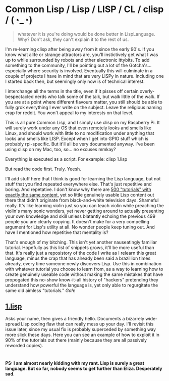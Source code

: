 # Common Lisp / Lisp / LISP / CL / clisp / (◔_◔) 

> whatever it is you're doing would be done better in LispLanguage. Why? Don't ask, they can't explain it to the rest of us. 

I'm re-learning clisp after being away from it since the early 90's. If you know what alife or strange attractors are, you'll instictively get what I was up to while surrounded by robots and other electronic ittybits. To add something to the community, I'll be pointing out a lot of the Gotcha's... especially where security is involved. Eventually this will culminate in a couple of projects I have in mind that are very LISPy in nature. Including one I started back then, but seemingly only now is of technical interest.

I interchange all the terms in the title, even if it pisses off certain overly-bespectacled nerds who talk some of the talk, but walk little of the walk. If you are at a point where different flavours matter, you still should be able to fully grok everything I ever write on the subject. Leave the religious naming crap for reddit. You won't appeal to my interests on that level.

This is all pure Common Lisp, and I simply use clisp on my Raspberry Pi. It will surely work under any OS that even remotely looks and smells like Linux, and should work with little to no modification under anything that looks and smells like LISP. Except when I get into GPIO stuff which is probably rpi-specific. But it'll all be very documented anyway. I've been using clisp on my Mac, too, so... no excuses mmkay?

Everything is executed as a script. For example:  clisp 1.lisp

But read the code first. Truly. Yeesh.

I'll add stuff here that I think is good for learning the Lisp language, but not stuff that you find repeated everywhere else. That's just repetitive and boring. And repetative. I don't know why there are [500 "tutorials" with exactly the same content](http://wiki.c2.com/?SmugLispWeenie), yet so little genuinely usable Lisp content out there that didn't originate from black-and-white television days. Shameful really. It's like learning violin just so you can teach violin while preaching the violin's many sonic wonders, yet never getting around to actually presenting your own knowledge and skill unless blatantly echoing the previous 499 people you are clearly copying. It doesn't make for a very compelling argument for Lisp's utility at all. No wonder people keep tuning out. And have I mentioned how repetitive that mentality is?

That's enough of my bitching. This isn't yet another nauseatingly familiar tutorial. Hopefully as this list of snippets grows, it'll be more useful than that. It's really just a reposistory of the code I write as I relearn this great language, minus the crap that has already been said a brazillion times already, every time someone newly discovers Lisp. Use this in combination with whatever tutorial you choose to learn from, as a way to learning how to create genuinely useable code without making the same mistakes that have propogated this no-show know-it-all history of "hackers" pretending they understand how powerful the language is, yet only able to regurgitate the same old aimless "tutorials." <i>Gah!</i>

## [1.lisp](https://github.com/ksaj/clisp/blob/master/1.lisp)
Asks your name, then gives a friendly hello. Documents a bizarrely wide-spread Lisp coding flaw that can really mess up your day. I'll revisit this issue later, since my usual fix is probably superceded by something way more slick these days. Here you can see an example of how to exploit it in 90% of the tutorials out there (mainly because they are all passively reworded copies).

# 
#### PS: I am almost nearly kidding with my rant. Lisp is surely a great language. But so far, nobody seems to get further than Eliza. Desperately sad.
